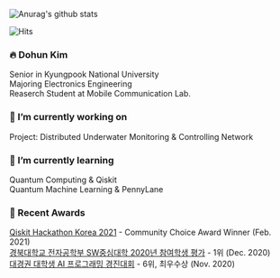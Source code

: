 
![Anurag's github stats](https://github-readme-stats.vercel.app/api?username=yh08037&show_icons=true&theme=tokyonight)

![Hits](https://hits.seeyoufarm.com/api/count/incr/badge.svg?url=https%3A%2F%2Fgithub.com%2Fyh08037&count_bg=%2379C83D&title_bg=%23555555&icon=&icon_color=%23E7E7E7&title=hits&edge_flat=false)

### 🔥 Dohun Kim
Senior in Kyungpook National University<br>
Majoring Electronics Engineering<br>
Reaserch Student at Mobile Communication Lab.<br>

### 🔭 I’m currently working on
Project: Distributed Underwater Monitoring & Controlling Network

### 📖 I’m currently learning
Quantum Computing & Qiskit<br>
Quantum Machine Learning & PennyLane<br>

### 🎉 Recent Awards
[Qiskit Hackathon Korea 2021](https://github.com/yh08037/quantum-neural-network) - Community Choice Award Winner (Feb. 2021)<br>
[경북대학교 전자공학부 SW중심대학 2020년 참여학생 평가](https://github.com/knuee/sw2020/blob/main/evaluation1.md) - 1위 (Dec. 2020)<br>
[대경권 대학생 AI 프로그래밍 경진대회](https://programmers.co.kr/competitions/581/dg-univ-2020) - 6위, 최우수상 (Nov. 2020)<br>

<!--
- 👯 I’m looking to collaborate on ...
- 🤔 I’m looking for help with ...
- 💬 Ask me about ...
- 📫 How to reach me: ...
- 😄 Pronouns: ...
- ⚡ Fun fact: ...
-->
